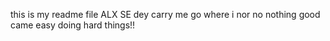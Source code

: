 this is my readme file
ALX SE dey carry me go where i nor no 
nothing good came easy
doing hard things!!
